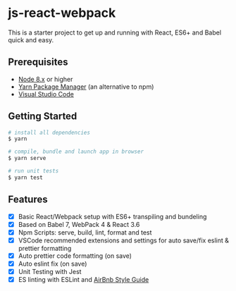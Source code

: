 # js-react-webpack

This is a starter project to get up and running with React, ES6+ and Babel quick and easy.

## Prerequisites

- [Node 8.x](https://nodejs.org/en/) or higher
- [Yarn Package Manager](https://yarnpkg.com/en/) (an alternative to npm)
- [Visual Studio Code](https://code.visualstudio.com/)

## Getting Started

```bash
# install all dependencies
$ yarn

# compile, bundle and launch app in browser
$ yarn serve

# run unit tests
$ yarn test
```

## Features

- [x] Basic React/Webpack setup with ES6+ transpiling and bundeling
- [x] Based on Babel 7, WebPack 4 & React 3.6
- [x] Npm Scripts: serve, build, lint, format and test
- [x] VSCode recommended extensions and settings for auto save/fix eslint & prettier formatting
- [x] Auto prettier code formatting (on save)
- [x] Auto eslint fix (on save)
- [x] Unit Testing with Jest
- [x] ES linting with ESLint and [AirBnb Style Guide](https://github.com/airbnb/javascript)
